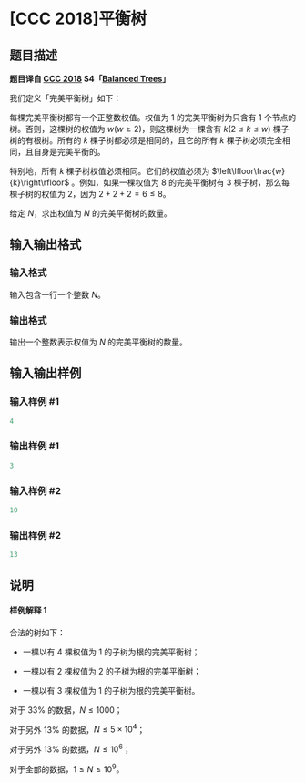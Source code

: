 # [CCC 2018]平衡树

## 题目描述

**题目译自 [CCC 2018](https://cemc.math.uwaterloo.ca/contests/computing/2018/) S4「[Balanced Trees](https://cemc.math.uwaterloo.ca/contests/computing/2018/stage%201/seniorEF.pdf)」**

我们定义「完美平衡树」如下：

每棵完美平衡树都有一个正整数权值。权值为 $1$ 的完美平衡树为只含有 $1$ 个节点的树。否则，这棵树的权值为 $w(w\ge2)$，则这棵树为一棵含有 $k(2\le k\le w)$ 棵子树的有根树。所有的 $k$ 棵子树都必须是相同的，且它的所有 $k$ 棵子树必须完全相同，且自身是完美平衡的。

特别地，所有 $k$ 棵子树权值必须相同。它们的权值必须为 $\left\lfloor\frac{w}{k}\right\rfloor$ 。例如，如果一棵权值为 $8$ 的完美平衡树有 $3$ 棵子树，那么每棵子树的权值为 $2$，因为 $2+2+2=6\le8$。

给定 $N$，求出权值为 $N$ 的完美平衡树的数量。

## 输入输出格式

### 输入格式

输入包含一行一个整数 $N$。

### 输出格式

输出一个整数表示权值为 $N$ 的完美平衡树的数量。

## 输入输出样例

### 输入样例 #1

```cpp
4
```


### 输出样例 #1

```cpp
3
```


### 输入样例 #2

```cpp
10
```


### 输出样例 #2

```cpp
13
```


## 说明

#### 样例解释 1

合法的树如下：

- 一棵以有 $4$ 棵权值为 $1$ 的子树为根的完美平衡树；

- 一棵以有 $2$ 棵权值为 $2$ 的子树为根的完美平衡树；

- 一棵以有 $3$ 棵权值为 $1$ 的子树为根的完美平衡树。

对于 $33\%$ 的数据，$N\le1000$；

对于另外 $13\%$ 的数据，$N\le5\times 10^4$；

对于另外 $13\%$ 的数据，$N\le10^6$；

对于全部的数据，$1\le N\le10^9$。

